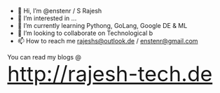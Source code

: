 - 👋 Hi, I’m @enstenr / S Rajesh 
- 👀 I’m interested in ...
- 🌱 I’m currently learning Pythong, GoLang, Google DE & ML 
- 💞️ I’m looking to collaborate on Technological b
- 📫 How to reach me rajeshs@outlook.de / enstenr@gmail.com 

You can read my blogs @  
<font size="12">http://rajesh-tech.de </font>

<!---
enstenr/enstenr is a ✨ special ✨ repository because its `README.md` (this file) appears on your GitHub profile.
You can click the Preview link to take a look at your changes.
--->
